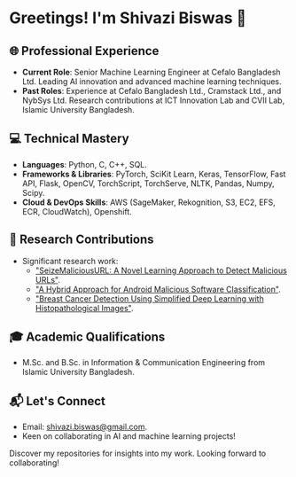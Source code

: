 # Greetings! I'm Shivazi Biswas 👋

## 🌐 Professional Experience
- **Current Role**: Senior Machine Learning Engineer at Cefalo Bangladesh Ltd. 
  Leading AI innovation and advanced machine learning techniques.
- **Past Roles**: Experience at Cefalo Bangladesh Ltd., Cramstack Ltd., and 
  NybSys Ltd. Research contributions at ICT Innovation Lab and CVII Lab, 
  Islamic University Bangladesh.

## 💻 Technical Mastery
- **Languages**: Python, C, C++, SQL.
- **Frameworks & Libraries**: PyTorch, SciKit Learn, Keras, TensorFlow, 
  Fast API, Flask, OpenCV, TorchScript, TorchServe, NLTK, Pandas, Numpy, Scipy.
- **Cloud & DevOps Skills**: AWS (SageMaker, Rekognition, S3, EC2, EFS, ECR, 
  CloudWatch), Openshift.

## 📖 Research Contributions
- Significant research work:
  - ["SeizeMaliciousURL: A Novel Learning Approach to Detect Malicious URLs"](https://doi.org/10.1016/j.jisa.2021.102967).
  - ["A Hybrid Approach for Android Malicious Software Classification"](https://www.worldscientific.com/doi/10.1142/S2972370123300029).
  - ["Breast Cancer Detection Using Simplified Deep Learning with 
  Histopathological Images"](https://agupubs.onlinelibrary.wiley.com/doi/10.1029/2023RS007761).

## 🎓 Academic Qualifications
- M.Sc. and B.Sc. in Information & Communication Engineering from Islamic 
  University Bangladesh.

## 📬 Let's Connect
- Email: [shivazi.biswas@gmail.com](mailto:shivazi.biswas@gmail.com).
- Keen on collaborating in AI and machine learning projects!

Discover my repositories for insights into my work. Looking forward to 
collaborating!

<!-- This README reflects my professional and academic life. For updates or 
collaborations, please contact me. -->

